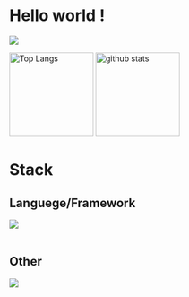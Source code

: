 # Hello world !
  ![](https://github-profile-summary-cards.vercel.app/api/cards/profile-details?username=shogo1229&theme=github)
<p align="left"> 
  <img alt="Top Langs" height="150px" src="https://github-readme-stats.vercel.app/api/top-langs/?username=shogo1229&layout=compact&count_private=true&show_icons=true" />
  <img alt="github stats" height="150px" src="https://github-readme-stats.vercel.app/api?username=shogo1229&count_private=true&show_icons=true&show_icons=true" />
</p>

# Stack
## Languege/Framework
<img src="https://skillicons.dev/icons?i=c,cpp,python,java,flutter,swift,html,css,js,typescript,react,next,pytorch" /> <br /><br />
## Other
<img src="https://skillicons.dev/icons?i=git,firebase,docker" /> <br /><br />
